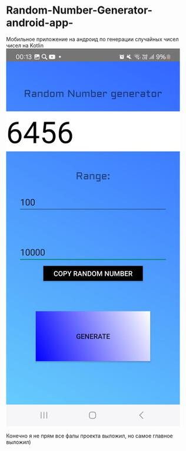 # Random-Number-Generator-android-app-
Мобильное приложение на андроид по генерации случайных чисел чисел на Kotlin
![](screen.jpg)


Конечно я не прям все фалы проекта выложил, но самое главное выложил)
